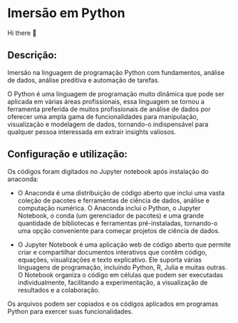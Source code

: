 # Imersão em Python

Hi there 👋

## Descrição:
Imersão na linguagem de programação Python com fundamentos, análise de dados, análise preditiva e automação de tarefas.

O Python é uma linguagem de programação muito dinâmica que pode ser aplicada em várias áreas profissionais, essa linguagem se tornou a ferramenta preferida de muitos profissionais de análise de dados por oferecer uma ampla gama de funcionalidades para manipulação, visualização e modelagem de dados, tornando-o indispensável para qualquer pessoa interessada em extrair insights valiosos.


## Configuração e utilização:
Os códigos foram digitados no Jupyter notebook após instalação do anaconda:
- O Anaconda é uma distribuição de código aberto que inclui uma vasta coleção de pacotes e ferramentas de ciência de dados, análise e computação numérica.  O Anaconda inclui o Python, o Jupyter Notebook, o conda (um gerenciador de pacotes) e uma grande quantidade de bibliotecas e ferramentas pré-instaladas, tornando-o uma opção conveniente para começar projetos de ciência de dados.

- O Jupyter Notebook é uma aplicação web de código aberto que permite criar e compartilhar documentos interativos que contêm código, equações, visualizações e texto explicativo. Ele suporta várias linguagens de programação, incluindo Python, R, Julia e muitas outras. O Notebook organiza o código em células que podem ser executadas individualmente, facilitando a experimentação, a visualização de resultados e a colaboração.

Os arquivos podem ser copiados e os códigos aplicados em programas Python para exercer suas funcionalidades.
